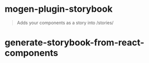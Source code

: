 # mogen-plugin-storybook
> Adds your components as a story into <root>/stories/<name>

# generate-storybook-from-react-components

